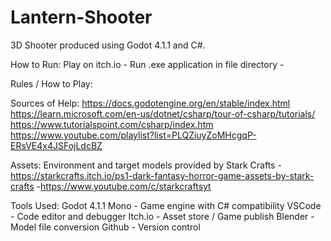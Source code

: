 # Lantern-Shooter
3D Shooter produced using Godot 4.1.1 and C#.

How to Run:
Play on itch.io -
Run .exe application in file directory - 

Rules / How to Play: 

Sources of Help: 
https://docs.godotengine.org/en/stable/index.html
https://learn.microsoft.com/en-us/dotnet/csharp/tour-of-csharp/tutorials/
https://www.tutorialspoint.com/csharp/index.htm
https://www.youtube.com/playlist?list=PLQZiuyZoMHcgqP-ERsVE4x4JSFojLdcBZ



Assets: 
Environment and target models provided by Stark Crafts
-https://starkcrafts.itch.io/ps1-dark-fantasy-horror-game-assets-by-stark-crafts
-https://www.youtube.com/c/starkcraftsyt

Tools Used:
Godot 4.1.1 Mono - Game engine with C# compatibility
VSCode - Code editor and debugger
Itch.io - Asset store / Game publish
Blender - Model file conversion
Github - Version control
